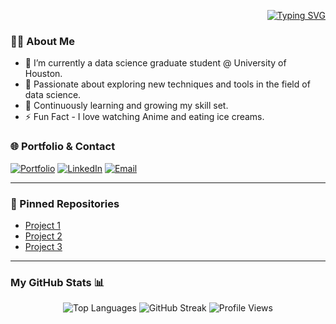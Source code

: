 <div align="right">

[![Typing SVG](https://readme-typing-svg.demolab.com?font=Fira+Code&pause=1000&color=0000FF&width=720&lines=%F0%9F%91%8B+Hello%2C+I+am+Sujitha+Ravichandran)](https://git.io/typing-svg)

</div>

### 👩‍💻 About Me
- 🔭 I’m currently a data science graduate student @ University of Houston.
- 🌱 Passionate about exploring new techniques and tools in the field of data science.
- 📖 Continuously learning and growing my skill set.
- ⚡ Fun Fact - I love watching Anime and eating ice creams.

### 🌐 Portfolio & Contact
[![Portfolio](https://img.shields.io/badge/Portfolio-0077B5?style=for-the-badge&logo=portfolio&logoColor=white)](https://sujims22.github.io/sujitharavichandran/)
[![LinkedIn](https://img.shields.io/badge/LinkedIn-0077B5?style=for-the-badge&logo=linkedin&logoColor=white)](https://www.linkedin.com/in/sujitharavichandran/)
[![Email](https://img.shields.io/badge/Email-D14836?style=for-the-badge&logo=gmail&logoColor=white)](mailto:sravich8@cougarnet.uh.edu)

---

<!-- Optional: Add a section for featured projects -->
### 📌 Pinned Repositories
<!-- Replace with your repository URLs -->
- [Project 1](https://github.com/sujims22/project-1)
- [Project 2](https://github.com/sujims22/project-2)
- [Project 3](https://github.com/sujims22/project-3)

---
  
### My GitHub Stats 📊
<div align="center">
   <div>
       <!-- <img src="https://github-readme-stats.vercel.app/api?username=sujims22&show_icons=true" alt="Your GitHub Stats" /> -->
      <img src="https://github-readme-stats.vercel.app/api/top-langs/?username=sujims22&layout=compact" alt="Top Languages" />
      <img src="https://github-readme-streak-stats.herokuapp.com/?user=sujims22" alt="GitHub Streak" />
      <img src="https://komarev.com/ghpvc/?username=sujims22" alt="Profile Views" />
   </div>
</div>







